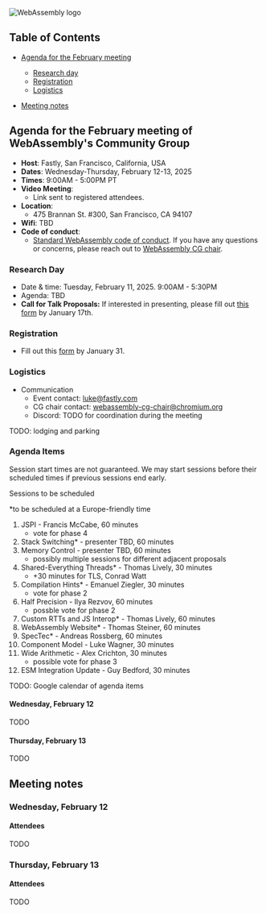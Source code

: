 ![WebAssembly logo](/images/WebAssembly.png)

## Table of Contents

* [Agenda for the February meeting](#agenda-for-the-February-meeting-of-webassemblys-community-group)

   * [Research day](#research-day)
   * [Registration](#registration)
   * [Logistics](#logistics)

* [Meeting notes](#meeting-notes)


## Agenda for the February meeting of WebAssembly's Community Group

- **Host**: Fastly, San Francisco, California, USA
- **Dates**: Wednesday-Thursday, February 12-13, 2025
- **Times**: 9:00AM - 5:00PM PT
- **Video Meeting**:
    - Link sent to registered attendees.
- **Location**:
    - 475 Brannan St. #300, San Francisco, CA 94107
- **Wifi**: TBD
- **Code of conduct**:
    - [Standard WebAssembly code of conduct](https://github.com/WebAssembly/meetings/blob/main/CODE_OF_CONDUCT.md). If you have any questions or concerns, please reach out to [WebAssembly CG chair](mailto:webassembly-cg-chair@chromium.org).

### Research Day

- Date & time: Tuesday, February 11, 2025. 9:00AM - 5:30PM
- Agenda: TBD
- **Call for Talk Proposals:** If interested in presenting, please fill out [this form](https://forms.gle/KMuDVFvAqVSutjYC9) by January 17th.

### Registration

- Fill out this [form](https://docs.google.com/forms/d/e/1FAIpQLSei-6h9luzk71GDHYi6avRftA5SyQOgL31mJIBu1BJ2Vhh0og/viewform) by January 31.

### Logistics

- Communication
    - Event contact: luke@fastly.com
    - CG chair contact: webassembly-cg-chair@chromium.org
    - Discord: TODO for coordination during the meeting

TODO: lodging and parking

### Agenda Items

Session start times are not guaranteed. We may start sessions before their
scheduled times if previous sessions end early.

Sessions to be scheduled

*to be scheduled at a Europe-friendly time

 1. JSPI - Francis McCabe, 60 minutes
     - vote for phase 4 
 1. Stack Switching* - presenter TBD, 60 minutes
 1. Memory Control - presenter TBD, 60 minutes
     - possibly multiple sessions for different adjacent proposals
 1. Shared-Everything Threads* - Thomas Lively, 30 minutes
     - +30 minutes for TLS, Conrad Watt
 1. Compilation Hints* - Emanuel Ziegler, 30 minutes
     - vote for phase 2
 1. Half Precision - Ilya Rezvov, 60 minutes
     - possble vote for phase 2
 1. Custom RTTs and JS Interop* - Thomas Lively, 60 minutes
 1. WebAssembly Website* - Thomas Steiner, 60 minutes
 1. SpecTec* - Andreas Rossberg, 60 minutes
 1. Component Model - Luke Wagner, 30 minutes
 1. Wide Arithmetic - Alex Crichton, 30 minutes
     - possible vote for phase 3
 1. ESM Integration Update - Guy Bedford, 30 minutes

TODO: Google calendar of agenda items

#### Wednesday, February 12

TODO

#### Thursday, February 13

TODO

## Meeting notes

### Wednesday, February 12

#### Attendees

TODO

### Thursday, February 13

#### Attendees

TODO
